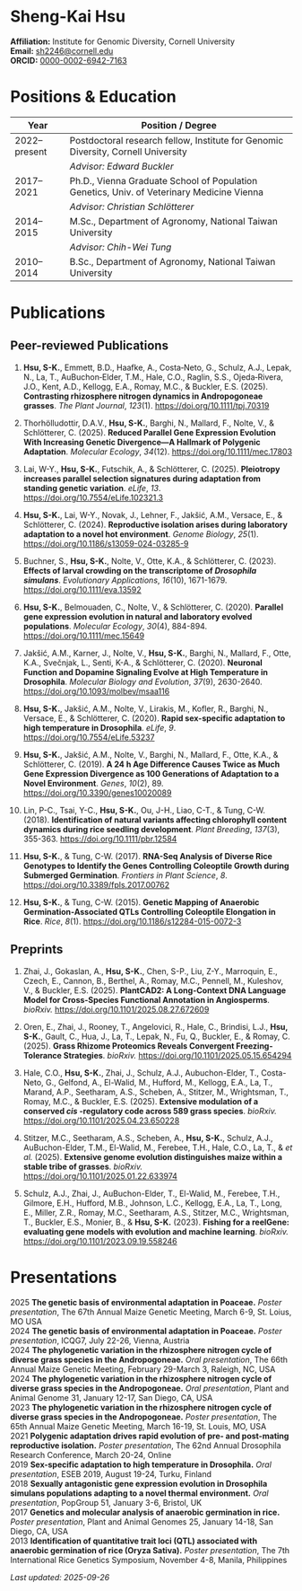 # Sheng-Kai Hsu

**Affiliation:** Institute for Genomic Diversity, Cornell University  
**Email:** sh2246@cornell.edu  
**ORCID:** [0000-0002-6942-7163](https://orcid.org/0000-0002-6942-7163)


# Positions & Education

| Year         | Position / Degree                                                                 |
|--------------|------------------------------------------------------------------------------------|
| 2022–present | Postdoctoral research fellow, Institute for Genomic Diversity, Cornell University  |  
|              | *Advisor: Edward Buckler*                      |
| 2017–2021    | Ph.D., Vienna Graduate School of Population Genetics, Univ. of Veterinary Medicine Vienna  |
|              | *Advisor: Christian Schlötterer* |
| 2014–2015    | M.Sc., Department of Agronomy, National Taiwan University  |
|              | *Advisor: Chih-Wei Tung* |
| 2010–2014    | B.Sc., Department of Agronomy, National Taiwan University                         |


# Publications

## Peer-reviewed Publications

1. **Hsu, S-K.**, Emmett, B.D., Haafke, A., Costa‐Neto, G., Schulz, A.J., Lepak, N., La, T., AuBuchon‐Elder, T.M., Hale, C.O., Raglin, S.S., Ojeda‐Rivera, J.O., Kent, A.D., Kellogg, E.A., Romay, M.C., & Buckler, E.S. (2025). **Contrasting rhizosphere nitrogen dynamics in Andropogoneae grasses**. *The Plant Journal*, *123*(1). https://doi.org/10.1111/tpj.70319

2. Thorhölludottir, D.A.V., **Hsu, S-K.**, Barghi, N., Mallard, F., Nolte, V., & Schlötterer, C. (2025). **Reduced Parallel Gene Expression Evolution With Increasing Genetic Divergence—A Hallmark of Polygenic Adaptation**. *Molecular Ecology*, *34*(12). https://doi.org/10.1111/mec.17803

3. Lai, W-Y., **Hsu, S-K.**, Futschik, A., & Schlötterer, C. (2025). **Pleiotropy increases parallel selection signatures during adaptation from standing genetic variation**. *eLife*, *13*. https://doi.org/10.7554/eLife.102321.3

4. **Hsu, S-K.**, Lai, W-Y., Novak, J., Lehner, F., Jakšić, A.M., Versace, E., & Schlötterer, C. (2024). **Reproductive isolation arises during laboratory adaptation to a novel hot environment**. *Genome Biology*, *25*(1). https://doi.org/10.1186/s13059-024-03285-9

5. Buchner, S., **Hsu, S-K.**, Nolte, V., Otte, K.A., & Schlötterer, C. (2023). **Effects of larval crowding on the transcriptome of <i>Drosophila simulans</i>**. *Evolutionary Applications*, *16*(10), 1671-1679. https://doi.org/10.1111/eva.13592

6. **Hsu, S-K.**, Belmouaden, C., Nolte, V., & Schlötterer, C. (2020). **Parallel gene expression evolution in natural and laboratory evolved populations**. *Molecular Ecology*, *30*(4), 884-894. https://doi.org/10.1111/mec.15649

7. Jakšić, A.M., Karner, J., Nolte, V., **Hsu, S-K.**, Barghi, N., Mallard, F., Otte, K.A., Svečnjak, L., Senti, K-A., & Schlötterer, C. (2020). **Neuronal Function and Dopamine Signaling Evolve at High Temperature in Drosophila**. *Molecular Biology and Evolution*, *37*(9), 2630-2640. https://doi.org/10.1093/molbev/msaa116

8. **Hsu, S-K.**, Jakšić, A.M., Nolte, V., Lirakis, M., Kofler, R., Barghi, N., Versace, E., & Schlötterer, C. (2020). **Rapid sex-specific adaptation to high temperature in Drosophila**. *eLife*, *9*. https://doi.org/10.7554/eLife.53237

9. **Hsu, S-K.**, Jakšić, A.M., Nolte, V., Barghi, N., Mallard, F., Otte, K.A., & Schlötterer, C. (2019). **A 24 h Age Difference Causes Twice as Much Gene Expression Divergence as 100 Generations of Adaptation to a Novel Environment**. *Genes*, *10*(2), 89. https://doi.org/10.3390/genes10020089

10. Lin, P-C., Tsai, Y-C., **Hsu, S-K.**, Ou, J-H., Liao, C-T., & Tung, C-W. (2018). **Identification of natural variants affecting chlorophyll content dynamics during rice seedling development**. *Plant Breeding*, *137*(3), 355-363. https://doi.org/10.1111/pbr.12584

11. **Hsu, S-K.**, & Tung, C-W. (2017). **RNA-Seq Analysis of Diverse Rice Genotypes to Identify the Genes Controlling Coleoptile Growth during Submerged Germination**. *Frontiers in Plant Science*, *8*. https://doi.org/10.3389/fpls.2017.00762

12. **Hsu, S-K.**, & Tung, C-W. (2015). **Genetic Mapping of Anaerobic Germination-Associated QTLs Controlling Coleoptile Elongation in Rice**. *Rice*, *8*(1). https://doi.org/10.1186/s12284-015-0072-3

## Preprints

1. Zhai, J., Gokaslan, A., **Hsu, S-K.**, Chen, S-P., Liu, Z-Y., Marroquin, E., Czech, E., Cannon, B., Berthel, A., Romay, M.C., Pennell, M., Kuleshov, V., & Buckler, E.S. (2025). **PlantCAD2: A Long-Context DNA Language Model for Cross-Species Functional Annotation in Angiosperms**. *bioRxiv.* https://doi.org/10.1101/2025.08.27.672609

2. Oren, E., Zhai, J., Rooney, T., Angelovici, R., Hale, C., Brindisi, L.J., **Hsu, S-K.**, Gault, C., Hua, J., La, T., Lepak, N., Fu, Q., Buckler, E., & Romay, C. (2025). **Grass Rhizome Proteomics Reveals Convergent Freezing-Tolerance Strategies**. *bioRxiv.* https://doi.org/10.1101/2025.05.15.654294

3. Hale, C.O., **Hsu, S-K.**, Zhai, J., Schulz, A.J., Aubuchon-Elder, T., Costa-Neto, G., Gelfond, A., El-Walid, M., Hufford, M., Kellogg, E.A., La, T., Marand, A.P., Seetharam, A.S., Scheben, A., Stitzer, M., Wrightsman, T., Romay, M.C., & Buckler, E.S. (2025). **Extensive modulation of a conserved <i>cis</i> -regulatory code across 589 grass species**. *bioRxiv.* https://doi.org/10.1101/2025.04.23.650228

4. Stitzer, M.C., Seetharam, A.S., Scheben, A., **Hsu, S-K.**, Schulz, A.J., AuBuchon-Elder, T.M., El-Walid, M., Ferebee, T.H., Hale, C.O., La, T., & *et al.* (2025). **Extensive genome evolution distinguishes maize within a stable tribe of grasses**. *bioRxiv.* https://doi.org/10.1101/2025.01.22.633974

5. Schulz, A.J., Zhai, J., AuBuchon-Elder, T., El-Walid, M., Ferebee, T.H., Gilmore, E.H., Hufford, M.B., Johnson, L.C., Kellogg, E.A., La, T., Long, E., Miller, Z.R., Romay, M.C., Seetharam, A.S., Stitzer, M.C., Wrightsman, T., Buckler, E.S., Monier, B., & **Hsu, S-K.** (2023). **Fishing for a reelGene: evaluating gene models with evolution and machine learning**. *bioRxiv.* https://doi.org/10.1101/2023.09.19.558246


# Presentations

2025 **The genetic basis of environmental adaptation in Poaceae.** *Poster presentation*, The 67th Annual Maize Genetic Meeting, March 6-9, St. Loius, MO USA  
2024 **The genetic basis of environmental adaptation in Poaceae.** *Poster presentation*, ICQG7, July 22-26, Vienna, Austria  
2024 **The phylogenetic variation in the rhizosphere nitrogen cycle of diverse grass species in the Andropogoneae.** *Oral presentation*, The 66th Annual Maize Genetic Meeting, February 29-March 3, Raleigh, NC, USA   
2024 **The phylogenetic variation in the rhizosphere nitrogen cycle of diverse grass species in the Andropogoneae.** *Oral presentation*, Plant and Animal Genome 31, January 12-17, San Diego, CA, USA   
2023 **The phylogenetic variation in the rhizosphere nitrogen cycle of diverse grass species in the Andropogoneae.** *Poster presentation*, The 65th Annual Maize Genetic Meeting, March 16-19, St. Louis, MO, USA   
2021 **Polygenic adaptation drives rapid evolution of pre- and post-mating reproductive isolation.** *Poster presentation*, The 62nd Annual Drosophila Research Conference, March 20-24, Online  
2019 **Sex-specific adaptation to high temperature in Drosophila.** *Oral presentation*, ESEB 2019, August 19-24, Turku, Finland  
2018 **Sexually antagonistic gene expression evolution in Drosophila simulans populations adapting to a novel thermal environment.** *Oral presentation*, PopGroup 51, January 3-6, Bristol, UK  
2017 **Genetics and molecular analysis of anaerobic germination in rice.** *Poster presentation*, Plant and Animal Genomes 25, January 14-18, San Diego, CA, USA   
2013 **Identification of quantitative trait loci (QTL) associated with anaerobic germination of rice (Oryza Sativa).** *Poster presentation*, The 7th International Rice Genetics Symposium, November 4-8, Manila, Philippines  




_Last updated: 2025-09-26_
